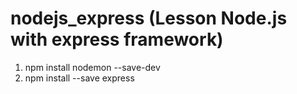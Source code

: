 # nodejs_express (Lesson Node.js with express framework)
1. npm install nodemon --save-dev
2. npm install --save express
